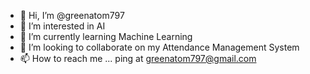 - 👋 Hi, I’m @greenatom797
- 👀 I’m interested in AI
- 🌱 I’m currently learning Machine Learning
- 💞️ I’m looking to collaborate on my Attendance Management System
- 📫 How to reach me ...
  ping at greenatom797@gmail.com

<!---
greenatom797/greenatom797 is a ✨ special ✨ repository because its `README.md` (this file) appears on your GitHub profile.
You can click the Preview link to take a look at your changes.
--->
